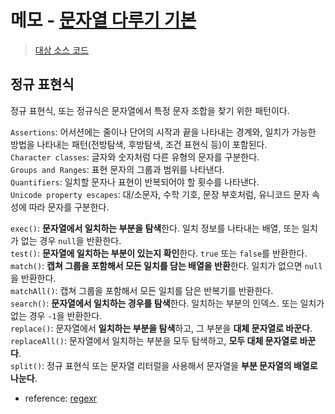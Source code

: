 # 메모 - [문자열 다루기 기본](https://school.programmers.co.kr/learn/courses/30/lessons/12918)

> [대상 소스 코드](./solution.js#L12)

## 정규 표현식

정규 표현식, 또는 정규식은 문자열에서 특정 문자 조합을 찾기 위한 패턴이다.

`Assertions`: 어서션에는 줄이나 단어의 시작과 끝을 나타내는 경계와, 일치가 가능한 방법을 나타내는 패턴(전방탐색, 후방탐색, 조건 표현식 등)이 포함된다.  
`Character classes`: 글자와 숫자처럼 다른 유형의 문자를 구분한다.  
`Groups and Ranges`: 표현 문자의 그룹과 범위를 나타낸다.  
`Quantifiers`: 일치할 문자나 표현이 반복되어야 할 횟수를 나타낸다.  
`Unicode property escapes`: 대/소문자, 수학 기호, 문장 부호처럼, 유니코드 문자 속성에 따라 문자를 구분한다.

`exec()`: **문자열에서 일치하는 부분을 탐색**한다. 일치 정보를 나타내는 배열, 또는 일치가 없는 경우 `null`을 반환한다.  
`test()`: **문자열에 일치하는 부분이 있는지 확인**한다. `true` 또는 `false`를 반환한다.  
`match()`: **캡쳐 그룹을 포함해서 모든 일치를 담는 배열을 반환**한다. 일치가 없으면 `null`을 반환한다.  
`matchAll()`: 캡쳐 그룹을 포함해서 모든 일치를 담은 반복기를 반환한다.  
`search()`: **문자열에서 일치하는 경우를 탐색**한다. 일치하는 부분의 인덱스. 또는 일치가 없는 경우 `-1`을 반환한다.  
`replace()`: 문자열에서 **일치하는 부분을 탐색**하고, 그 부분을 **대체 문자열로 바꾼다**.  
`replaceAll()`: 문자열에서 일치하는 부분을 모두 탐색하고, **모두 대체 문자열로 바꾼다**.  
`split()`: 정규 표현식 또는 문자열 리터럴을 사용해서 문자열을 **부분 문자열의 배열로 나눈다**.  

- reference: [regexr](https://regexr.com/)
